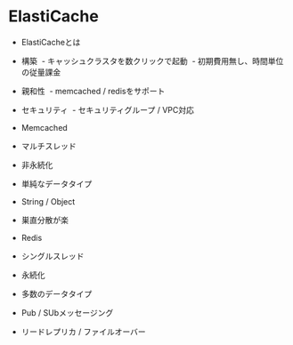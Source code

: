 # ElastiCache

- ElastiCacheとは
 - 構築
  - キャッシュクラスタを数クリックで起動
  - 初期費用無し、時間単位の従量課金
 - 親和性
  - memcached / redisをサポート
 - セキュリティ
  - セキュリティグループ / VPC対応
 
- Memcached
 - マルチスレッド
 - 非永続化
 - 単純なデータタイプ
  - String / Object
 - 巣直分散が楽
 
- Redis
 - シングルスレッド
 - 永続化
 - 多数のデータタイプ
 - Pub / SUbメッセージング
 - リードレプリカ / ファイルオーバー
 
 
 
